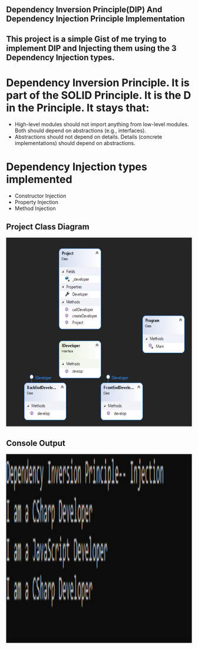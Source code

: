 ## Dependency Inversion Principle(DIP) And Dependency Injection Principle Implementation
## This project is a simple Gist of me trying to implement DIP and Injecting them using the 3 Dependency Injection types.
#  Dependency Inversion Principle. It is part of the SOLID Principle. It is the **D** in the Principle. It stays that:
- High-level modules should not import anything from low-level modules. Both should depend on abstractions (e.g., interfaces).
- Abstractions should not depend on details. Details (concrete implementations) should depend on abstractions.
# Dependency Injection types implemented
- Constructor Injection
- Property Injection
- Method Injection

## Project Class Diagram
<img src="/images/dip.png" alt="DipDiagram" height="512"/>


## Console Output
<img src="/images/DipOutput.png" alt="DipDiagram" height="512"/>
